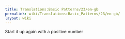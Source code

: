 ```yaml
---
title: Translations:Basic Patterns/23/en-gb
permalink: wiki/Translations:Basic_Patterns/23/en-gb/
layout: wiki
---
```


Start it up again with a positive number
